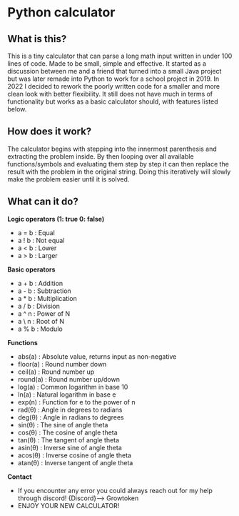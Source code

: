 # Python calculator
## What is this?
This is a tiny calculator that can parse a long math input written in under 100 lines of code. Made to be small, simple and effective.
It started as a discussion between me and a friend that turned into a small Java project but was later remade into Python to work for a school project in 2019.
In 2022 I decided to rework the poorly written code for a smaller and more clean look with better flexibility.
It still does not have much in terms of functionality but works as a basic calculator should, with features listed below.

## How does it work?
The calculator begins with stepping into the innermost parenthesis and extracting the problem inside.
By then looping over all available functions/symbols and evaluating them step by step it can then replace the result with the problem in the original string.
Doing this iteratively will slowly make the problem easier until it is solved.

## What can it do?
**Logic operators (1: true 0: false)**
- a = b : Equal
- a ! b : Not equal
- a < b : Lower
- a > b : Larger

**Basic operators**
- a + b : Addition
- a - b : Subtraction
- a * b : Multiplication
- a / b : Division
- a ^ n : Power of N
- a \ n : Root of N
- a % b : Modulo

**Functions**
- abs(a) : Absolute value, returns input as non-negative
- floor(a) : Round number down
- ceil(a) : Round number up
- round(a) : Round number up/down
- log(a) : Common logarithm in base 10
- ln(a) : Natural logarithm in base e
- exp(n) : Function for e to the power of n
- rad(θ) : Angle in degrees to radians
- deg(θ) : Angle in radians to degrees
- sin(θ) : The sine of angle theta
- cos(θ) : The cosine of angle theta
- tan(θ) : The tangent of angle theta
- asin(θ) : Inverse sine of angle theta
- acos(θ) : Inverse cosine of angle theta
- atan(θ) : Inverse tangent of angle theta

**Contact**
- If you encounter any error you could always reach out for my help through discord!
{Discord}--> Growtoken
- ENJOY YOUR NEW CALCULATOR!